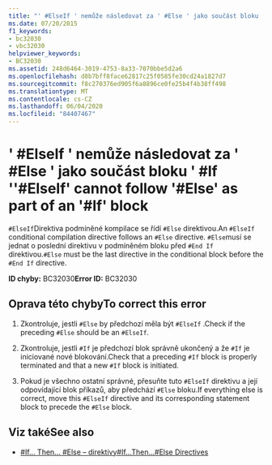 ```yaml
---
title: "' #ElseIf ' nemůže následovat za ' #Else ' jako součást bloku ' #If '"
ms.date: 07/20/2015
f1_keywords:
- bc32030
- vbc32030
helpviewer_keywords:
- BC32030
ms.assetid: 248d6464-3019-4753-8a33-7070bbe5d2a6
ms.openlocfilehash: d8b7bff8face62817c25f0585fe30cd24a1827d7
ms.sourcegitcommit: f8c270376ed905f6a8896ce0fe25b4f4b38ff498
ms.translationtype: MT
ms.contentlocale: cs-CZ
ms.lasthandoff: 06/04/2020
ms.locfileid: "84407467"
---
```

# <a name="elseif-cannot-follow-else-as-part-of-an-if-block"></a><span data-ttu-id="a52ae-102">' #ElseIf ' nemůže následovat za ' #Else ' jako součást bloku ' #If '</span><span class="sxs-lookup"><span data-stu-id="a52ae-102">'#ElseIf' cannot follow '#Else' as part of an '#If' block</span></span>
<span data-ttu-id="a52ae-103">`#ElseIf`Direktiva podmíněné kompilace se řídí `#Else` direktivou.</span><span class="sxs-lookup"><span data-stu-id="a52ae-103">An `#ElseIf` conditional compilation directive follows an `#Else` directive.</span></span> <span data-ttu-id="a52ae-104">`#Else`musí se jednat o poslední direktivu v podmíněném bloku před `#End If` direktivou.</span><span class="sxs-lookup"><span data-stu-id="a52ae-104">`#Else` must be the last directive in the conditional block before the `#End If` directive.</span></span>  
  
 <span data-ttu-id="a52ae-105">**ID chyby:** BC32030</span><span class="sxs-lookup"><span data-stu-id="a52ae-105">**Error ID:** BC32030</span></span>  
  
## <a name="to-correct-this-error"></a><span data-ttu-id="a52ae-106">Oprava této chyby</span><span class="sxs-lookup"><span data-stu-id="a52ae-106">To correct this error</span></span>  
  
1. <span data-ttu-id="a52ae-107">Zkontroluje, jestli `#Else` by předchozí měla být `#ElseIf` .</span><span class="sxs-lookup"><span data-stu-id="a52ae-107">Check if the preceding `#Else` should be an `#ElseIf`.</span></span>  
  
2. <span data-ttu-id="a52ae-108">Zkontroluje, jestli `#If` je předchozí blok správně ukončený a že `#If` je iniciované nové blokování.</span><span class="sxs-lookup"><span data-stu-id="a52ae-108">Check that a preceding `#If` block is properly terminated and that a new `#If` block is initiated.</span></span>  
  
3. <span data-ttu-id="a52ae-109">Pokud je všechno ostatní správné, přesuňte tuto `#ElseIf` direktivu a její odpovídající blok příkazů, aby předchází `#Else` bloku.</span><span class="sxs-lookup"><span data-stu-id="a52ae-109">If everything else is correct, move this `#ElseIf` directive and its corresponding statement block to precede the `#Else` block.</span></span>  
  
## <a name="see-also"></a><span data-ttu-id="a52ae-110">Viz také</span><span class="sxs-lookup"><span data-stu-id="a52ae-110">See also</span></span>

- [<span data-ttu-id="a52ae-111">#If... Then... #Else – direktivy</span><span class="sxs-lookup"><span data-stu-id="a52ae-111">#If...Then...#Else Directives</span></span>](../language-reference/directives/if-then-else-directives.md)
